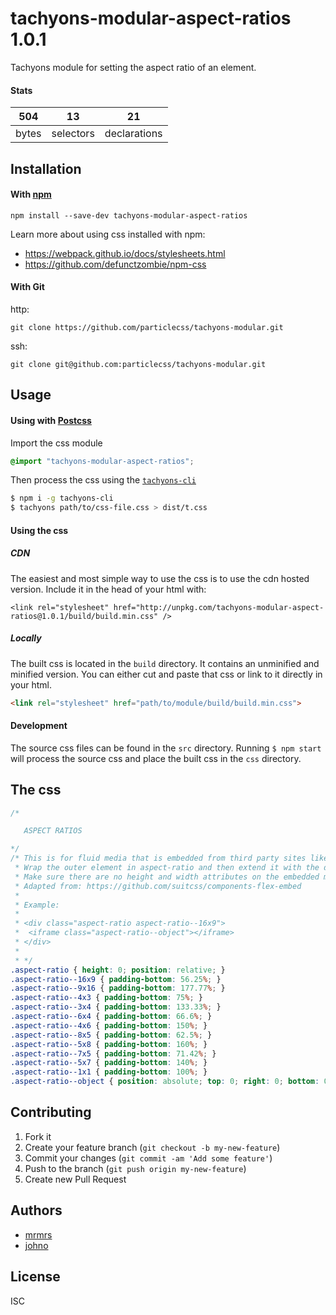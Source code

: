 # tachyons-modular-aspect-ratios 1.0.1

Tachyons module for setting the aspect ratio of an element.

#### Stats

504 | 13 | 21
---|---|---
bytes | selectors | declarations

## Installation

#### With [npm](https://npmjs.com)

```
npm install --save-dev tachyons-modular-aspect-ratios
```

Learn more about using css installed with npm:
* https://webpack.github.io/docs/stylesheets.html
* https://github.com/defunctzombie/npm-css

#### With Git

http:
```
git clone https://github.com/particlecss/tachyons-modular.git
```

ssh:
```
git clone git@github.com:particlecss/tachyons-modular.git
```

## Usage

#### Using with [Postcss](https://github.com/postcss/postcss)

Import the css module

```css
@import "tachyons-modular-aspect-ratios";
```

Then process the css using the [`tachyons-cli`](https://github.com/tachyons-css/tachyons-cli)

```sh
$ npm i -g tachyons-cli
$ tachyons path/to/css-file.css > dist/t.css
```

#### Using the css

##### CDN
The easiest and most simple way to use the css is to use the cdn hosted version. Include it in the head of your html with:

```
<link rel="stylesheet" href="http://unpkg.com/tachyons-modular-aspect-ratios@1.0.1/build/build.min.css" />
```

##### Locally
The built css is located in the `build` directory. It contains an unminified and minified version.
You can either cut and paste that css or link to it directly in your html.

```html
<link rel="stylesheet" href="path/to/module/build/build.min.css">
```

#### Development

The source css files can be found in the `src` directory.
Running `$ npm start` will process the source css and place the built css in the `css` directory.

## The css

```css
/*

   ASPECT RATIOS

*/
/* This is for fluid media that is embedded from third party sites like youtube, vimeo etc.
 * Wrap the outer element in aspect-ratio and then extend it with the desired ratio i.e
 * Make sure there are no height and width attributes on the embedded media.
 * Adapted from: https://github.com/suitcss/components-flex-embed
 *
 * Example:
 *
 * <div class="aspect-ratio aspect-ratio--16x9">
 *  <iframe class="aspect-ratio--object"></iframe>
 * </div>
 *
 * */
.aspect-ratio { height: 0; position: relative; }
.aspect-ratio--16x9 { padding-bottom: 56.25%; }
.aspect-ratio--9x16 { padding-bottom: 177.77%; }
.aspect-ratio--4x3 { padding-bottom: 75%; }
.aspect-ratio--3x4 { padding-bottom: 133.33%; }
.aspect-ratio--6x4 { padding-bottom: 66.6%; }
.aspect-ratio--4x6 { padding-bottom: 150%; }
.aspect-ratio--8x5 { padding-bottom: 62.5%; }
.aspect-ratio--5x8 { padding-bottom: 160%; }
.aspect-ratio--7x5 { padding-bottom: 71.42%; }
.aspect-ratio--5x7 { padding-bottom: 140%; }
.aspect-ratio--1x1 { padding-bottom: 100%; }
.aspect-ratio--object { position: absolute; top: 0; right: 0; bottom: 0; left: 0; width: 100%; height: 100%; z-index: 100; }
```

## Contributing

1. Fork it
2. Create your feature branch (`git checkout -b my-new-feature`)
3. Commit your changes (`git commit -am 'Add some feature'`)
4. Push to the branch (`git push origin my-new-feature`)
5. Create new Pull Request

## Authors

* [mrmrs](http://mrmrs.io)
* [johno](http://johnotander.com)

## License

ISC

